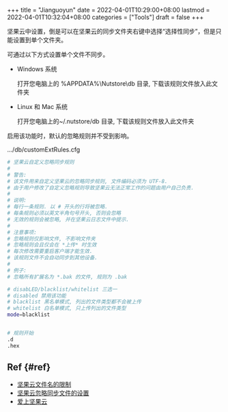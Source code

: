 +++
title = "Jianguoyun"
date = 2022-04-01T10:29:00+08:00
lastmod = 2022-04-01T10:32:04+08:00
categories = ["Tools"]
draft = false
+++

坚果云中设置，倒是可以在坚果云的同步文件夹右键中选择“选择性同步”，但是只能设置到单个文件夹。

可通过以下方式设置单个文件不同步。

-   Windows 系统

    打开您电脑上的 %APPDATA%\Nutstore\db 目录, 下载该规则文件放入此文件夹

-   Linux 和 Mac 系统

    打开您电脑上的~/.nutstore/db 目录, 下载该规则文件放入此文件夹

启用该功能时，默认的忽略规则并不受到影响。

.../db/customExtRules.cfg

```bash
# 坚果云自定义忽略同步规则
#
# 警告:
# 该文件用来自定义坚果云的忽略同步规则, 文件编码必须为 UTF-8.
# 由于用户修改了自定义忽略规则导致坚果云无法正常工作的问题由用户自己负责.
#
# 说明:
# 每行一条规则. 以 # 开头的行将被忽略.
# 每条规则必须以英文半角句号开头, 否则会忽略
# 无效的规则会被忽略, 并在坚果云日志文件中提示.
#
# 注意事项:
# 忽略规则仅影响文件, 不影响文件夹
# 忽略规则会且仅会在 *上传* 时生效
# 每次修改需要重启客户端才能生效.
# 该规则文件不会自动同步到其他设备.
#
# 例子:
# 忽略所有扩展名为 *.bak 的文件, 规则为 .bak

# disabLED/blacklist/whitelist 三选一
# disabled 禁用该功能
# blacklist 黑名单模式, 列出的文件类型都不会被上传
# whitelist 白名单模式, 只上传列出的文件类型
mode=blacklist


# 规则开始
.d
.hex
```


## Ref {#ref}

-   [坚果云文件名的限制](https://help.jianguoyun.com/?p=1904)
-   [坚果云忽略同步文件的设置](https://www.cnblogs.com/jetz/p/5517040.html)
-   [爱上坚果云](https://bbs.elecfans.com/jishu_1144251_1_1.html)